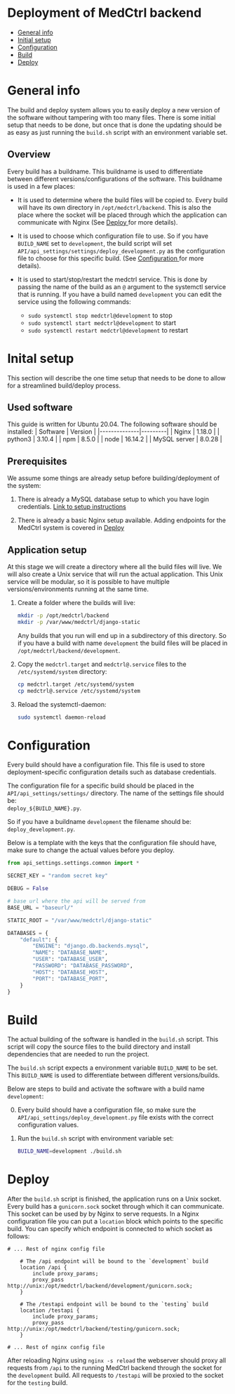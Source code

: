 <!-- This program has been developed by students from the bachelor Computer Science at
Utrecht University within the Software Project course.
© Copyright Utrecht University (Department of Information and Computing Sciences) -->
# Deployment of MedCtrl backend

* [ General info ](#general)
* [ Initial setup ](#initSetup)
* [ Configuration ](#configuration)
* [ Build ](#build)
* [ Deploy ](#deploy)

<a name="general"></a>
# General info

The build and deploy system allows you to easily deploy a new version of the software without tampering with too many files.
There is some initial setup that needs to be done, but once that is done the updating should be as easy as just running the `build.sh` script with an environment variable set.

## Overview

Every build has a buildname. This buildname is used to differentiate between different versions/configurations of the software. This buildname is used in a few places:


* It is used to determine where the build files will be copied to. Every build will have its own directory in `/opt/medctrl/backend`. This is also the place where the socket will be placed through which the application can communicate with Nginx (See [ Deploy ](#deploy) for more details).

* It is used to choose which configuration file to use. So if you have `BUILD_NAME` set to `development`, the build script will set `API/api_settings/settings/deploy_development.py` as the configuration file to choose for this specific build. (See [ Configuration ](#configuration) for more details).

* It is used to start/stop/restart the medctrl service. This is done by passing the name of the build as an `@` argument to the systemctl service that is running. If you have a build named `development` you can edit the service using the following commands:
    * `sudo systemctl stop medctrl@development` to stop
    * `sudo systemctl start medctrl@development` to start
    * `sudo systemctl restart medctrl@development` to restart


<a name="initSetup"></a>
# Inital setup

This section will describe the one time setup that needs to be done to allow for a streamlined build/deploy process.

## Used software

This guide is written for Ubuntu 20.04. The following software should be installed:
| Software     | Version |
|--------------|---------|
| Nginx        | 1.18.0  |
| python3      | 3.10.4  |
| npm          | 8.5.0   |
| node         | 16.14.2 |
| MySQL server | 8.0.28  |

## Prerequisites
We assume some things are already setup before building/deployment of the system:
1. There is already a MySQL database setup to which you have login credentials. [ Link to setup instructions ](https://www.digitalocean.com/community/tutorials/how-to-install-mysql-on-ubuntu-20-04)

2. There is already a basic Nginx setup available. Adding endpoints for the MedCtrl system is covered in [ Deploy ](#deploy)

## Application setup

At this stage we will create a directory where all the build files will live. We will also create a Unix service that will run the actual application. This Unix service will be modular, so it is possible to have multiple versions/environments running at the same time.


1. Create a folder where the builds will live:
    ```bash
    mkdir -p /opt/medctrl/backend
    mkdir -p /var/www/medctrl/django-static
    ```
    Any builds that you run will end up in a subdirectory of this directory. So if you have a build with name `development` the build files will be placed in `/opt/medctrl/backend/development`.

2. Copy the `medctrl.target` and `medctrl@.service` files to the `/etc/systemd/system` directory:
    ```bash
    cp medctrl.target /etc/systemd/system
    cp medctrl@.service /etc/systemd/system
    ```

3. Reload the systemctl-daemon:
    ```bash
    sudo systemctl daemon-reload
    ```

<a name="configuration"></a>
# Configuration

Every build should have a configuration file. This file is used to store deployment-specific configuration details such as database credentials.

The configuration file for a specific build should be placed in the `API/api_settings/settings/` directory. The name of the settings file should be: \
`deploy_${BUILD_NAME}.py`.

So if you have a buildname `development` the filename should be: \
`deploy_development.py`.

Below is a template with the keys that the configuration file should have, make sure to change the actual values before you deploy.
```py
from api_settings.settings.common import *

SECRET_KEY = "random secret key"

DEBUG = False

# base url where the api will be served from
BASE_URL = "baseurl/"

STATIC_ROOT = "/var/www/medctrl/django-static"

DATABASES = {
    "default": {
        "ENGINE": "django.db.backends.mysql",
        "NAME": "DATABASE_NAME",
        "USER": "DATABASE_USER",
        "PASSWORD": "DATABASE_PASSWORD",
        "HOST": "DATABASE_HOST",
        "PORT": "DATABASE_PORT",
    }
}
```

<a name="build"></a>
# Build

The actual building of the software is handled in the `build.sh` script. This script will copy the source files to the build directory and install dependencies that are needed to run the project.

The `build.sh` script expects a environment variable `BUILD_NAME` to be set. This `BUILD_NAME` is used to differentiate between different versions/builds.

Below are steps to build and activate the software with a build name `development`:

0. Every build should have a configuration file, so make sure the `API/api_settings/deploy_development.py` file exists with the correct configuration values.

1. Run the `build.sh` script with environment variable set:
    ```bash
    BUILD_NAME=development ./build.sh
    ```

<a name="deploy"></a>
# Deploy

After the `build.sh` script is finished, the application runs on a Unix socket. Every build has a `gunicorn.sock` socket through which it can communicate. This socket can be used by by Nginx to serve requests. In a Nginx configuration file you can put a `location` block which points to the specific build. You can specify which endpoint is connected to which socket as follows:
```nginx
# ... Rest of nginx config file

    # The /api endpoint will be bound to the `development` build
    location /api {
        include proxy_params;
        proxy_pass http://unix:/opt/medctrl/backend/development/gunicorn.sock;
    }

    # The /testapi endpoint will be bound to the `testing` build
    location /testapi {
        include proxy_params;
        proxy_pass http://unix:/opt/medctrl/backend/testing/gunicorn.sock;
    }

# ... Rest of nginx config file
```

After reloading Nginx using `nginx -s reload` the webserver should proxy all requests from `/api` to the running MedCtrl backend through the socket for the `development` build. All requests to `/testapi` will be proxied to the socket for the `testing` build.